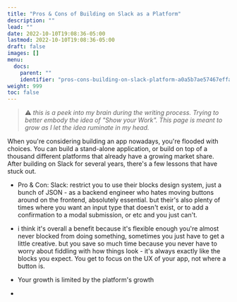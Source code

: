 ```yaml
---
title: "Pros & Cons of Building on Slack as a Platform"
description: ""
lead: ""
date: 2022-10-10T19:08:36-05:00
lastmod: 2022-10-10T19:08:36-05:00
draft: false
images: []
menu:
  docs:
    parent: ""
    identifier: "pros-cons-building-on-slack-platform-a0a5b7ae57467effa3e8068c8d2a89fb"
weight: 999
toc: false
---
```


> ⚠️ _this is a peek into my brain during the writing process. Trying to better embody the idea of "Show your Work". This page is meant to grow as I let the idea ruminate in my head._

When you're considering building an app nowadays, you're flooded with choices. You can build a stand-alone application, or build on top of a thousand different platforms that already have a growing market share. After building on Slack for several years, there's a few lessons that have stuck out.

- Pro & Con: Slack: restrict you to use their blocks design system, just a bunch of JSON - as a backend engineer who hates moving buttons around on the frontend, absolutely essential. but their's also plenty of times where you want an input type that doesn't exist, or to add a confirmation to a modal submission, or etc and you just can't.
- i think it's overall a benefit because it's flexible enough you're almost never blocked from doing something, sometimes you just have to get a little creative. but you save so much time because you never have to worry about fiddling with how things look - it's always exactly like the blocks you expect. You get to focus on the UX of your app, not where a button is.

- Your growth is limited by the platform's growth
- 